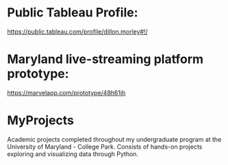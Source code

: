 # Public Tableau Profile:
https://public.tableau.com/profile/dillon.morley#!/
# Maryland live-streaming platform prototype:
https://marvelapp.com/prototype/48h61jh

# MyProjects
Academic projects completed throughout my undergraduate program at the University of Maryland - College Park. Consists of hands-on projects exploring and visualizing data through Python.
